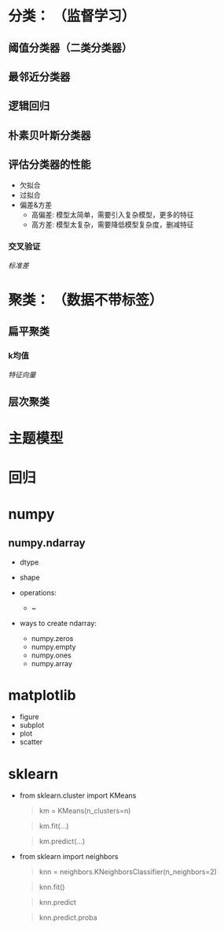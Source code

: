 # 分类： （监督学习）
## 阈值分类器（二类分类器）
## 最邻近分类器
## 逻辑回归
## 朴素贝叶斯分类器

## 评估分类器的性能
* 欠拟合 
* 过拟合
* 偏差&方差
  * 高偏差:    模型太简单，需要引入复杂模型，更多的特征
  * 高方差:    模型太复杂，需要降低模型复杂度，删减特征

### 交叉验证
*标准差*

# 聚类： （数据不带标签）
## 扁平聚类
### k均值
*特征向量* 
## 层次聚类

# 主题模型


# 回归




# numpy
## numpy.ndarray
  - dtype
  - shape
  - operations:
    * ~
    
  - ways to create ndarray:
    * numpy.zeros
    * numpy.empty
    * numpy.ones
    * numpy.array

# matplotlib
  * figure
  * subplot
  * plot
  * scatter
  
# sklearn
  * from sklearn.cluster import KMeans
    > km = KMeans(n_clusters=n)
  
    > km.fit(...)
    
    > km.predict(...)
    
  * from sklearn import neighbors
    > knn = neighbors.KNeighborsClassifier(n_neighbors=2)
    
    > knn.fit()
    
    > knn.predict
    
    > knn.predict.proba
